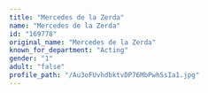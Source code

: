 ```yaml
---
title: "Mercedes de la Zerda"
name: "Mercedes de la Zerda"
id: "169778"
original_name: "Mercedes de la Zerda"
known_for_department: "Acting"
gender: "1"
adult: "false"
profile_path: "/Au3oFUvhdbktvDP76MbPwhSsIa1.jpg"
---
```

